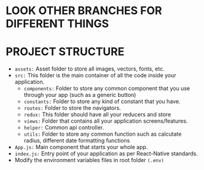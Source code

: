 # LOOK OTHER BRANCHES FOR DIFFERENT THINGS

# PROJECT STRUCTURE
* ```assets:``` Asset folder to store all images, vectors, fonts, etc.
* ```src:``` This folder is the main container of all the code inside your application.
  * ```components:``` Folder to store any common component that you use through your app (such as a generic button)
  * ```constants:``` Folder to store any kind of constant that you have.
  * ```routes:``` Folder to store the navigators.
  * ```redux:``` This folder should have all your reducers and store
  * ```views:``` Folder that contains all your application screens/features.
  * ```helper:``` Common api controller.
  * ```utils:``` Folder to store any common function such as calcutate radius, different date formatting functions
* ```App.js:``` Main component that starts your whole app.
* ```index.js:``` Entry point of your application as per React-Native standards.
* Modify the environment variables files in root folder ```(.env)```
